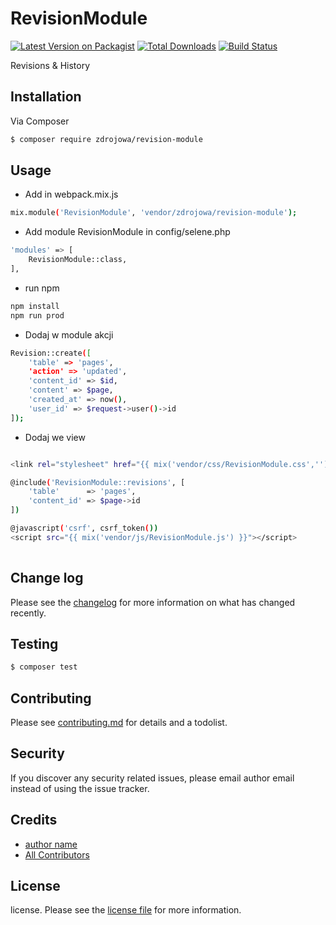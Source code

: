 # RevisionModule

[![Latest Version on Packagist][ico-version]][link-packagist]
[![Total Downloads][ico-downloads]][link-downloads]
[![Build Status][ico-travis]][link-travis]

Revisions & History

## Installation

Via Composer

``` bash
$ composer require zdrojowa/revision-module
```

## Usage
- Add in webpack.mix.js

``` bash
mix.module('RevisionModule', 'vendor/zdrojowa/revision-module');
```

- Add module RevisionModule in config/selene.php

``` bash
'modules' => [
    RevisionModule::class,
],
```

- run npm

``` bash
npm install
npm run prod
```

- Dodaj w module akcji

``` bash
Revision::create([
    'table' => 'pages',
    'action' => 'updated',
    'content_id' => $id,
    'content' => $page,
    'created_at' => now(),
    'user_id' => $request->user()->id
]);
```

- Dodaj we view

``` bash

<link rel="stylesheet" href="{{ mix('vendor/css/RevisionModule.css','') }}">

@include('RevisionModule::revisions', [
    'table'      => 'pages',
    'content_id' => $page->id
])

@javascript('csrf', csrf_token())
<script src="{{ mix('vendor/js/RevisionModule.js') }}"></script>
    
```

## Change log

Please see the [changelog](changelog.md) for more information on what has changed recently.

## Testing

``` bash
$ composer test
```

## Contributing

Please see [contributing.md](contributing.md) for details and a todolist.

## Security

If you discover any security related issues, please email author email instead of using the issue tracker.

## Credits

- [author name][link-author]
- [All Contributors][link-contributors]

## License

license. Please see the [license file](license.md) for more information.

[ico-version]: https://img.shields.io/packagist/v/zdrojowa/revision-module.svg?style=flat-square
[ico-downloads]: https://img.shields.io/packagist/dt/zdrojowa/revision-module.svg?style=flat-square
[ico-travis]: https://img.shields.io/travis/zdrojowa/revision-module/master.svg?style=flat-square
[ico-styleci]: https://styleci.io/repos/12345678/shield

[link-packagist]: https://packagist.org/packages/zdrojowa/revision-module
[link-downloads]: https://packagist.org/packages/zdrojowa/revision-module
[link-travis]: https://travis-ci.org/zdrojowa/revision-module
[link-author]: https://github.com/zdrojowa
[link-contributors]: ../../contributors
